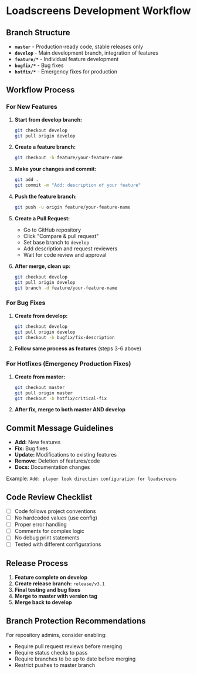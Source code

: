 # Loadscreens Development Workflow

## Branch Structure

- **`master`** - Production-ready code, stable releases only
- **`develop`** - Main development branch, integration of features
- **`feature/*`** - Individual feature development
- **`bugfix/*`** - Bug fixes
- **`hotfix/*`** - Emergency fixes for production

## Workflow Process

### For New Features

1. **Start from develop branch:**
   ```bash
   git checkout develop
   git pull origin develop
   ```

2. **Create a feature branch:**
   ```bash
   git checkout -b feature/your-feature-name
   ```

3. **Make your changes and commit:**
   ```bash
   git add .
   git commit -m "Add: description of your feature"
   ```

4. **Push the feature branch:**
   ```bash
   git push -u origin feature/your-feature-name
   ```

5. **Create a Pull Request:**
   - Go to GitHub repository
   - Click "Compare & pull request"
   - Set base branch to `develop`
   - Add description and request reviewers
   - Wait for code review and approval

6. **After merge, clean up:**
   ```bash
   git checkout develop
   git pull origin develop
   git branch -d feature/your-feature-name
   ```

### For Bug Fixes

1. **Create from develop:**
   ```bash
   git checkout develop
   git pull origin develop
   git checkout -b bugfix/fix-description
   ```

2. **Follow same process as features** (steps 3-6 above)

### For Hotfixes (Emergency Production Fixes)

1. **Create from master:**
   ```bash
   git checkout master
   git pull origin master
   git checkout -b hotfix/critical-fix
   ```

2. **After fix, merge to both master AND develop**

## Commit Message Guidelines

- **Add:** New features
- **Fix:** Bug fixes
- **Update:** Modifications to existing features
- **Remove:** Deletion of features/code
- **Docs:** Documentation changes

Example: `Add: player look direction configuration for loadscreens`

## Code Review Checklist

- [ ] Code follows project conventions
- [ ] No hardcoded values (use config)
- [ ] Proper error handling
- [ ] Comments for complex logic
- [ ] No debug print statements
- [ ] Tested with different configurations

## Release Process

1. **Feature complete on develop**
2. **Create release branch:** `release/v3.1`
3. **Final testing and bug fixes**
4. **Merge to master with version tag**
5. **Merge back to develop**

## Branch Protection Recommendations

For repository admins, consider enabling:
- Require pull request reviews before merging
- Require status checks to pass
- Require branches to be up to date before merging
- Restrict pushes to master branch
